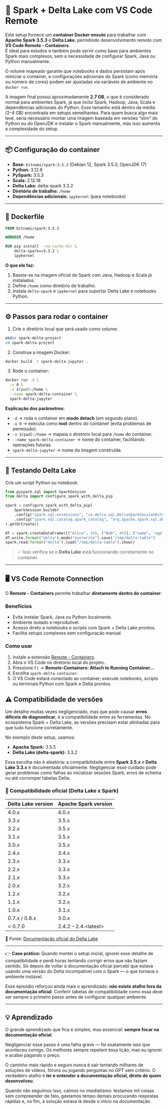 # 🚀 Spark + Delta Lake com VS Code Remote

Este setup fornece um **container Docker enxuto** para trabalhar com **Apache Spark 3.5.3** e **Delta Lake**, permitindo desenvolvimento remoto com **VS Code Remote - Containers**.  
É ideal para estudos e também pode servir como base para ambientes Spark mais complexos, sem a necessidade de configurar Spark, Java ou Python manualmente.

O volume mapeado garante que notebooks e dados persistam após reiniciar o container, e configurações adicionais do Spark (como memória ou número de cores) podem ser ajustadas via variáveis de ambiente no `docker run`.

A imagem final possui aproximadamente **2.7 GB**, o que é considerado normal para ambientes Spark, já que inclui Spark, Hadoop, Java, Scala e dependências adicionais do Python. Esse tamanho está dentro da média (2–4 GB) encontrada em setups semelhantes. Para quem busca algo mais leve, seria necessário montar uma imagem baseada em versões “slim” do Python ou do OpenJDK e instalar o Spark manualmente, mas isso aumenta a complexidade do setup.

---

## 📦 Configuração do container

* **Base:** `bitnami/spark:3.5.3` (Debian 12, Spark 3.5.3, OpenJDK 17)
* **Python:** 3.12.8
* **PySpark:** 3.5.3
* **Scala:** 2.12.18
* **Delta Lake:** delta-spark 3.3.2
* **Diretório de trabalho:** `/home`
* **Dependências adicionais:** `ipykernel` (para notebooks)

---

## 🐳 Dockerfile

```dockerfile
FROM bitnami/spark:3.5.3

WORKDIR /home

RUN pip install --no-cache-dir \
    delta-spark==3.3.2 \
    ipykernel
```

**O que ele faz:**

1. Baseia-se na imagem oficial do Spark com Java, Hadoop e Scala já instalados.
2. Define `/home` como diretório de trabalho.
3. Instala `delta-spark` e `ipykernel` para suportar Delta Lake e notebooks Python.

---

## ⚙️ Passos para rodar o container

1. Crie o diretório local que será usado como volume:

```bash
mkdir spark-delta-project
cd spark-delta-project
```



2. Construa a imagem Docker:

```bash
docker build -t spark-delta-jupyter .
```

3. Rode o container:

```bash
docker run -d \
  -u 0 \
  -v $(pwd):/home \
  --name spark-delta-container \
  spark-delta-jupyter
```

**Explicação dos parâmetros:**

* `-d` → roda o container em **modo detach** (em segundo plano).
* `-u 0` → executa como **root** dentro do container (evita problemas de permissão).
* `-v $(pwd):/home` → mapeia o diretório local para `/home` do container.
* `--name spark-delta-container` → nome do container, facilitando operações futuras.
* `spark-delta-jupyter` → nome da imagem construída.

---

## 🧪 Testando Delta Lake

Crie um script Python ou notebook:

```python
from pyspark.sql import SparkSession
from delta import configure_spark_with_delta_pip

spark = configure_spark_with_delta_pip(
    SparkSession.builder
    .config("spark.sql.extensions", "io.delta.sql.DeltaSparkSessionExtension")
    .config("spark.sql.catalog.spark_catalog", "org.apache.spark.sql.delta.catalog.DeltaCatalog")
).getOrCreate()

df = spark.createDataFrame([("Alice", 34), ("Bob", 45)], ["name", "age"])
df.write.format("delta").mode("overwrite").save("/tmp/delta-table")
spark.read.format("delta").load("/tmp/delta-table").show()
```

> ✅ Isso verifica se o **Delta Lake** está funcionando corretamente no container.

---

## 🖥 VS Code Remote Connection

O **Remote - Containers** permite trabalhar **diretamente dentro do container**:

### Benefícios

* Evita instalar Spark, Java ou Python localmente.
* Ambiente isolado e reprodutível.
* Acesso direto a notebooks e scripts com Spark + Delta Lake prontos.
* Facilita setups complexos sem configuração manual.

### Como usar

1. Instale a extensão [Remote - Containers](https://marketplace.visualstudio.com/items?itemName=ms-vscode-remote.remote-containers).
2. Abra o VS Code no diretório local do projeto.
3. Pressione `F1` → **Remote-Containers: Attach to Running Container…**
4. Escolha `spark-delta-container`.
5. O VS Code estará conectado ao container; execute notebooks, scripts ou terminais Python com Spark e Delta prontos.

## ⚠️ Compatibilidade de versões

Um detalhe muitas vezes negligenciado, mas que pode causar **erros difíceis de diagnosticar**, é a compatibilidade entre as ferramentas.
No ecossistema Spark + Delta Lake, as versões precisam estar alinhadas para que tudo funcione corretamente.

No exemplo deste setup, usamos:

* **Apache Spark:** 3.5.3
* **Delta Lake (delta-spark):** 3.3.2

Essa escolha não é aleatória: a compatibilidade entre **Spark 3.5.x** e **Delta Lake 3.3.x** é documentada oficialmente.
Negligenciar esse cuidado pode gerar problemas como falhas ao inicializar sessões Spark, erros de schema ou até corromper tabelas Delta.

### 🔗 Compatibilidade oficial (Delta Lake x Spark)

| Delta Lake version | Apache Spark version  |
| ------------------ | --------------------- |
| 4.0.x              | 4.0.x                 |
| 3.3.x              | 3.5.x                 |
| 3.2.x              | 3.5.x                 |
| 3.1.x              | 3.5.x                 |
| 3.0.x              | 3.5.x                 |
| 2.4.x              | 3.4.x                 |
| 2.3.x              | 3.3.x                 |
| 2.2.x              | 3.3.x                 |
| 2.1.x              | 3.3.x                 |
| 2.0.x              | 3.2.x                 |
| 1.2.x              | 3.2.x                 |
| 1.1.x              | 3.2.x                 |
| 1.0.x              | 3.1.x                 |
| 0.7.x / 0.8.x      | 3.0.x                 |
| < 0.7.0            | 2.4.2 – 2.4.\<latest> |

📖 Fonte: [Documentação oficial do Delta Lake](https://docs.delta.io/releases/#compatibility-with-apache-spark)

---

👉 **Case prático:**
Quando montei o setup inicial, ignorei esse detalhe de compatibilidade e perdi horas tentando corrigir erros que não faziam sentido.
Só depois de voltar à documentação oficial percebi que estava usando uma versão do Delta incompatível com o Spark — o que tornava o ambiente instável.

Esse episódio reforçou ainda mais o aprendizado: **não existe atalho fora da documentação oficial**. Conferir tabelas de compatibilidade como essa deve ser sempre o primeiro passo antes de configurar qualquer ambiente.

---

## 💡 Aprendizado

O grande aprendizado que fica é simples, mas essencial: **sempre focar na documentação oficial**.

Negligenciar esse passo é uma falha grave — foi exatamente isso que aconteceu comigo.
Os melhores sempre repetem essa lição, mas eu ignorei e acabei pagando o preço.

O caminho mais rápido e seguro nunca é sair tentando milhares de soluções de vídeos, fóruns ou jogando perguntas no GPT sem critério.
O verdadeiro atalho é **ler e entender a documentação oficial, direto de quem desenvolveu**.

Quando não seguimos isso, caímos no imediatismo: testamos mil coisas sem compreender de fato, gastamos tempo demais procurando respostas rápidas e, no fim, a solução estava lá desde o início na documentação.

